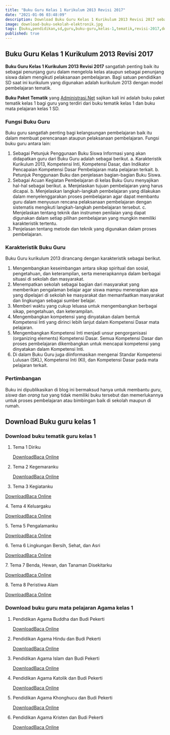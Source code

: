 ```yaml
---
title: "Buku Guru Kelas 1 Kurikulum 2013 Revisi 2017"
date: "2021-01-06 03:48:09"
description: Download Buku Guru Kelas 1 Kurikulum 2013 Revisi 2017 sebagai panduan penggunaan buku siswa, penunjang bagi guru dalam melaksanakan pembelajaran dikelas.
image: download-buku-sekolah-elektronik.jpg
tags: [buku,pendidikan,sd,guru,buku-guru,kelas-1,tematik,revisi-2017,download]
published: true
---
```


## Buku Guru Kelas 1 Kurikulum 2013 Revisi 2017
**Buku Guru Kelas 1 Kurikulum 2013 Revisi 2017** sangatlah penting baik itu sebagai penunjang guru dalam mengelola kelas ataupun sebagai penunjang siswa dalam mengikuti pelaksanaan pembelajaran. Bagi satuan pendidikan SD saat ini kurikulum yang digunakan adalah kurikulum 2013 dengan model pembelajaran tematik.

**Buku Paket Tematik** yang [Administrasi.Net](/ "Administrasi.Net") sajikan kali ini adalah buku paket tematik kelas 1 bagi guru yang terdiri dari buku tematik kelas 1 dan buku mata pelajaran kelas 1 SD.

### Fungsi Buku Guru
Buku guru sangatlah penting bagi kelangsungan pembelajaran baik itu dalam membuat perencanaan ataupun pelaksanaan pembelajaran. Fungsi buku guru antara lain:
 
1. Sebagai Petunjuk Penggunaan Buku Siswa
Informasi yang akan didapatkan guru dari Buku Guru adalah sebagai berikut.
a. Karakteristik Kurikulum 2013, Kompetensi Inti, Kompetensi Dasar, dan Indikator Pencapaian Kompetensi Dasar Pembelajaran mata pelajaran terkait.
b. Petunjuk Penggunaan Buku dan penjelasan bagian-bagian Buku Siswa.
2. Sebagai Acuan Kegiatan Pembelajaran di kelas
Buku Guru menyajikan hal-hal sebagai berikut.
a. Menjelaskan tujuan pembelajaran yang harus dicapai.
b. Menjelaskan langkah-langkah pembelajaran yang dilakukan dalam menyelenggarakan proses pembelajaran agar dapat membantu guru dalam menyusun rencana pelaksanaan pembelajaran dengan sistematis mengikuti langkah-langkah pembelajaran tersebut.
c. Menjelaskan tentang teknik dan instrumen penilaian yang dapat digunakan dalam setiap pilihan pembelajaran yang mungkin memiliki karakteristik tertentu.
3. Penjelasan tentang metode dan teknik yang digunakan dalam proses pembelajaran.

### Karakteristik Buku Guru
Buku Guru kurikulum 2013 dirancang dengan karakteristik sebagai berikut.

1. Mengembangkan keseimbangan antara sikap spiritual dan sosial, pengetahuan, dan keterampilan, serta menerapkannya dalam berbagai situasi di sekolah dan masyarakat.
2. Menempatkan sekolah sebagai bagian dari masyarakat yang memberikan pengalaman belajar agar siswa mampu menerapkan apa yang dipelajari di sekolah ke masyarakat dan memanfaatkan masyarakat dan lingkungan sebagai sumber belajar.
3. Memberi waktu yang cukup leluasa untuk mengembangkan berbagai sikap, pengetahuan, dan keterampilan.
4. Mengembangkan kompetensi yang dinyatakan dalam bentuk Kompetensi Inti yang dirinci lebih lanjut dalam Kompetensi Dasar mata pelajaran.
5. Mengembangkan Kompetensi Inti menjadi unsur pengorganisasi (organizing elements) Kompetensi Dasar. Semua Kompetensi Dasar dan proses pembelajaran dikembangkan untuk mencapai kompetensi yang dinyatakan dalam Kompetensi Inti.
6. Di dalam Buku Guru juga diinformasikan mengenai Standar Kompetensi Lulusan (SKL), Kompetensi Inti (KI), dan Kompetensi Dasar pada mata pelajaran terkait. 

### Pertimbangan
Buku ini dipublikasikan di blog ini bermaksud hanya untuk membantu _guru_, _siswa_ dan _orang tua_ yang tidak memiliki buku tersebut dan memerlukannya untuk proses pembelajaran atau bimbingan baik di sekolah maupun di rumah.

## Download Buku guru kelas 1
### Download buku tematik guru kelas 1
1. Tema 1 Diriku <p class="center"><a class="button download" href="https://docs.google.com/uc?export=download&id=1yItE4nrZpn7lcixHIQ3tra8DjIc0hlEI"  target="_blank" title="Download Buku Guru Tema 1 Diriku">Download</a><a class="button demo open-dialog" href="https://drive.google.com/file/d/1yItE4nrZpn7lcixHIQ3tra8DjIc0hlEI/preview" Title="Baca Online Buku Guru Tema 1 Diriku" >Baca Online</a></p>
2. Tema 2 Kegemaranku <p class="center"><a class="button download" href="https://docs.google.com/uc?export=download&id=1Rd84s2KGuE_oGgYdV0BMuvdDg9w9yQ6F"  target="_blank" title="Download Buku Guru Tema 2 Kegemaranku">Download</a><a class="button demo open-dialog" href="https://drive.google.com/file/d/1Rd84s2KGuE_oGgYdV0BMuvdDg9w9yQ6F/preview" Title="Baca Online Buku Guru Tema 2 Kegemaranku" >Baca Online</a></p>
3. Tema 3 Kegiatanku
 <p class="center"><a class="button download" href="https://docs.google.com/uc?export=download&id=1XAs8Vj1Z2XJ28CCHGEQPzzEfXjmJlvuX"  target="_blank" title="Download Buku Guru Tema 3 Kegiatanku">Download</a><a class="button demo open-dialog" href="https://drive.google.com/file/d/1XAs8Vj1Z2XJ28CCHGEQPzzEfXjmJlvuX/preview" Title="Baca Online Buku Guru Tema 3 Kegiatanku" >Baca Online</a></p>
4. Tema 4 Keluargaku 
<p class="center"><a class="button download" href="https://docs.google.com/uc?export=download&id=144pR6YyXOXingqW2d7_TWyyYQcuLBo6b"  target="_blank" title="Download Buku Guru Tema 4 Keluargaku ">Download</a><a class="button demo open-dialog" href="https://drive.google.com/file/d/144pR6YyXOXingqW2d7_TWyyYQcuLBo6b/preview" Title="Baca Online Buku Guru Tema 4 Keluargaku " >Baca Online</a></p>
5. Tema 5 Pengalamanku 
<p class="center"><a class="button download" href="https://docs.google.com/uc?export=download&id=1QyLbLFYtDZ_v6zHffCYBIP2NRWwA2lIJ"  target="_blank" title="Download Buku Guru Tema 5 Pengalamanku ">Download</a><a class="button demo open-dialog" href="https://drive.google.com/file/d/1QyLbLFYtDZ_v6zHffCYBIP2NRWwA2lIJ/preview" Title="Baca Online Buku Guru Tema 5 Pengalamanku " >Baca Online</a></p>
6. Tema 6 Lingkungan Bersih, Sehat, dan Asri
<p class="center"><a class="button download" href="https://docs.google.com/uc?export=download&id=1T_5aHZ2h8eBiZoWNrS010yKXXvoW6uKQ"  target="_blank" title="Download Buku Guru Tema 6 Lingkungan Bersih, Sehat, dan Asri">Download</a><a class="button demo open-dialog" href="https://drive.google.com/file/d/1T_5aHZ2h8eBiZoWNrS010yKXXvoW6uKQ/preview" Title="Baca Online Buku Guru Tema 6 Lingkungan Bersih, Sehat, dan Asri" >Baca Online</a></p>
7. Tema 7 Benda, Hewan, dan Tanaman Disekitarku 
<p class="center"><a class="button download" href="https://docs.google.com/uc?export=download&id=1eYjPnuzErwZEQbzbrphSg4MIbSyRs3Qq"  target="_blank" title="Download Buku Guru Tema 7 Benda, Hewan, dan Tanaman Disekitarku ">Download</a><a class="button demo open-dialog" href="https://drive.google.com/file/d/1eYjPnuzErwZEQbzbrphSg4MIbSyRs3Qq/preview" Title="Baca Online Buku Guru Tema 7 Benda, Hewan, dan Tanaman Disekitarku" >Baca Online</a></p>
8. Tema 8 Peristiwa Alam 
<p class="center"><a class="button download" href="https://docs.google.com/uc?export=download&id=1GhKFzibqNgHRHG0xmvXAS5ZBZA__e7zm"  target="_blank" title="Download Buku Guru Tema 8 Peristiwa Alam">Download</a><a class="button demo open-dialog" href="https://drive.google.com/file/d/1GhKFzibqNgHRHG0xmvXAS5ZBZA__e7zm/preview" Title="Baca Online Buku Guru Tema 8 Peristiwa Alam" >Baca Online</a></p>

### Download buku guru mata pelajaran Agama kelas 1
1. Pendidikan Agama Buddha dan Budi Pekerti <p class="center"><a class="button download" href="https://docs.google.com/uc?export=download&id=1kho8V4Ljxq9MLUVdOBRwqda22HaSA8id"  target="_blank" title="Download Buku Guru Pendidikan Agama Buddha dan Budi Pekerti">Download</a><a class="button demo open-dialog" href="https://drive.google.com/file/d/1kho8V4Ljxq9MLUVdOBRwqda22HaSA8id/preview" Title="Baca Online Buku Guru Pendidikan Agama Buddha dan Budi Pekerti" >Baca Online</a></p>
2. Pendidikan Agama Hindu dan Budi Pekerti <p class="center"><a class="button download" href="https://docs.google.com/uc?export=download&id=1xvLhFwxsf2LuHjIuMkn4-G20nkBuNllm"  target="_blank" title="Download Buku Guru Pendidikan Agama Hindu dan Budi Pekerti">Download</a><a class="button demo open-dialog" href="https://drive.google.com/file/d/1xvLhFwxsf2LuHjIuMkn4-G20nkBuNllm/preview" Title="Baca Online Buku Guru Pendidikan Agama Hindu dan Budi Pekerti" >Baca Online</a></p>
3. Pendidikan Agama Islam dan Budi Pekerti <p class="center"><a class="button download" href="https://docs.google.com/uc?export=download&id=1IaV4UwdwlTlLjp1ImvvnsS5JynClgCIc"  target="_blank" title="Download Buku Guru Pendidikan Agama Islam dan Budi Pekerti">Download</a><a class="button demo open-dialog" href="https://drive.google.com/file/d/1IaV4UwdwlTlLjp1ImvvnsS5JynClgCIc/preview" Title="Baca Online Buku Guru Pendidikan Agama Islam dan Budi Pekerti" >Baca Online</a></p>
4. Pendidikan Agama Katolik dan Budi Pekerti <p class="center"><a class="button download" href="https://docs.google.com/uc?export=download&id=1CAzNLRuLE9cRcA0TGi3YXM5uUM0hBEM8"  target="_blank" title="Download Buku Guru Pendidikan Agama Katolik dan Budi Pekerti">Download</a><a class="button demo open-dialog" href="https://drive.google.com/file/d/1CAzNLRuLE9cRcA0TGi3YXM5uUM0hBEM8/preview" Title="Baca Online Buku Guru Pendidikan Agama Katolik dan Budi Pekerti" >Baca Online</a></p>
5. Pendidikan Agama Khonghucu dan Budi Pekerti <p class="center"><a class="button download" href="https://docs.google.com/uc?export=download&id=1rd2TNYEMxuX6oBzOyqU4MMCVNZen35qo"  target="_blank" title="Download Buku Guru Pendidikan Agama Khonghucu dan Budi Pekerti ">Download</a><a class="button demo open-dialog" href="https://drive.google.com/file/d/1rd2TNYEMxuX6oBzOyqU4MMCVNZen35qo/preview" Title="Baca Online Buku Guru Pendidikan Agama Khonghucu dan Budi Pekerti ">Baca Online</a></p>
6. Pendidikan Agama Kristen dan Budi Pekerti <p class="center"><a class="button download" href="https://docs.google.com/uc?export=download&id=1z_IbsHhN7ubbg6e9xT0B2dzBv3p_t5u0"  target="_blank" title="Download Buku Guru Pendidikan Agama Kristen dan Budi Pekerti">Download</a><a class="button demo open-dialog" href="https://drive.google.com/file/d/1z_IbsHhN7ubbg6e9xT0B2dzBv3p_t5u0/preview" Title="Baca Online Pendidikan Agama Kristen dan Budi Pekerti" >Baca Online</a></p>